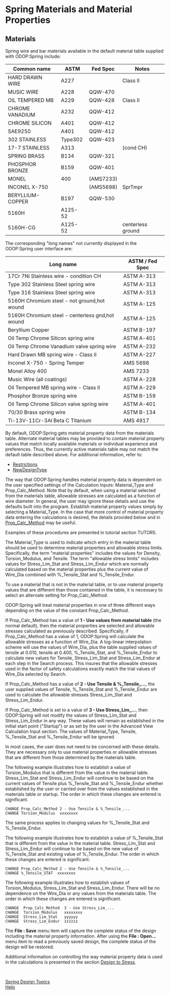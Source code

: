# Spring Materials and Material Properties

## Materials   
Spring wire and bar materials available in the default material table supplied 
with ODOP:Spring include: 

Common name | ASTM | Fed Spec | Notes  
--- | --- | --- | ---  
HARD DRAWN WIRE | A227 | &nbsp; | Class II  
MUSIC WIRE | A228 |QQW-470 |  
OIL TEMPERED MB | A229 | QQW-428 | Class II  
CHROME VANADIUM | A232 | QQW-412 |  
CHROME SILICON | A401 | QQW-412 |  
SAE9250 | A401 | QQW-412 |  
302 STAINLESS | Type302 | QQW-423 |  
17-7 STAINLESS | A313 | | (cond CH)  
SPRING BRASS | B134 | QQW-321 |  
PHOSPHOR BRONZE | B159 | QQW-401 |  
MONEL | 400 | (AMS7233) |  
INCONEL X-750 | &nbsp; | (AMS5698) | SprTmpr 
BERYLLIUM-COPPER | B197 | QQW-530 |  
5160H | A125-52 | &nbsp; |  
5160H-CG | A125-52 | &nbsp; | centerless ground

The corresponding "long names" not currently displayed in 
the ODOP:Spring user interface are: 

Long name | ASTM / Fed Spec  
--- | ---  
17Cr 7Ni Stainless wire - condition CH | ASTM A-313 
Type 302 Stainless Steel spring wire | ASTM A-313  
Type 316 Stainless Steel spring wire | ASTM A-313  
5160H Chromium steel - not ground,hot wound | ASTM A-125
5160H Chromium steel - centerless gnd,hot wound | ASTM A-125
Beryllium Copper | ASTM B-197  
Oil Temp Chrome Silicon spring wire | ASTM A-401 
Oil Temp Chrome Vanadium valve spring wire | ASTM A-232  
Hard Drawn MB spring wire - Class II | ASTM A-227  
Inconel X-750 - Spring Temper | AMS  5698  
Monel Alloy 400 | AMS  7233  
Music Wire (all coatings) | ASTM A-228  
Oil Tempered MB spring wire - Class II | ASTM A-229  
Phosphor Bronze spring wire | ASTM B-159  
Oil Temp Chrome Silicon valve spring wire | ASTM A-401  
70/30 Brass spring wire | ASTM B-134  
Ti-13V-11Cr-3Al Beta C Titanium | AMS  4917  

By default, ODOP:Spring gets material property data from the materials table. 
Alternate material tables may be provided to contain material 
property values that match locally available materials or individual 
experience and preferences. 
Thus, the currently active materials table may 
not match the default table described above. 
For additional information, refer to: 
* [Restrictions](/docs/Help/../About/Legal/Restrictions.html) 
* [NewDesignType](/docs/Help/../procedures/NewDesignType.html) 

The way that ODOP:Spring handles material property data is dependent on the 
user specified settings of the Calculation Inputs: Material\_Type and 
Prop\_Calc\_Method. 
Note that by default, when using a material selected from the materials table, 
allowable stresses are calculated as a function of wire diameter. 
In general, the user may ignore these details and use 
the defaults built into the program. 
Establish material property values simply by selecting a Material\_Type. 
In the case that more control of material property data entering 
the calculations is desired, the details provided below and in 
[Prop_Calc_Method](/docs/Help/SpringDesign/advancedSpringOperations.html) may be useful. 

Examples of these procedures are presented in tutorial section TUTOR5. 

The Material\_Type is used to indicate which entry in 
the material table should be used to determine material 
properties and allowable stress limits. 
Specifically, the term "material properties" includes the values for 
Density, Torsion\_Modulus, and Tensile. 
The term "allowable stress limits" includes values for Stress\_Lim\_Stat and 
Stress\_Lim\_Endur which are normally calculated based on the material 
properties plus the current value of Wire\_Dia combined with %\_Tensile\_Stat 
and %\_Tensile\_Endur. 

To use a material that is not in the material table, or to use 
material property values that are different than those contained in the 
table, it is necessary to select an alternate setting for Prop\_Calc\_Method. 

ODOP:Spring will treat material properties in one of three different ways 
depending on the value of the constant Prop\_Calc\_Method. 

If Prop\_Calc\_Method has a value of **1 - Use values from material table** 
(the normal default), then the 
material properties are selected and allowable stresses calculated as 
previously described. 
Specifically, if Prop\_Calc\_Method has a value of 1, 
ODOP:Spring will calculate the allowable stresses as a function of Wire\_Dia. 
A log-linear interpolation scheme will use the values of Wire\_Dia, plus the 
table supplied values of tensile at 0.010, tensile at 0.400, 
%\_Tensile\_Stat, and %\_Tensile\_Endur to calculate new values for Tensile, 
Stress\_Lim\_Stat and Stress\_Lim\_Endur at each step in the Search process. 
This insures that the allowable stresses used in the factor of safety 
calculations exactly match the trial values of Wire\_Dia selected by Search. 

If Prop\_Calc\_Method has a value of **2 - Use Tensile & %\_Tensile_...**, 
the user supplied values of Tensile, %\_Tensile\_Stat and 
%\_Tensile\_Endur are used to calculate the allowable stresses 
Stress\_Lim\_Stat and Stress\_Lim\_Endur. 

If Prop\_Calc\_Method is set to a value of **3 - Use Stress_Lim_...**, 
then ODOP:Spring will not modify the values of 
Stress\_Lim\_Stat and Stress\_Lim\_Endur in any way.
These values will remain as established in the initial start point ("Startup") 
or as set by the user in the Advanced View Calculation Input section. 
The values of Material\_Type, Tensile, %\_Tensile\_Stat and %\_Tensile\_Endur 
will be ignored. 

In most cases, the user does not need to be concerned with these details. 
They are necessary only to use material properties or allowable stresses 
that are different from those determined by the materials table. 

The following example illustrates how to establish a value of 
Torsion\_Modulus that is different from the value in the material table. 
Stress\_Lim\_Stat and Stress\_Lim\_Endur will continue to be based on the 
current values of Tensile plus 
%\_Tensile\_Stat and %\_Tensile\_Endur whether established by the user or 
carried over from the values established in the materials table or startup. 
The order in which these changes are entered is significant. 

    CHANGE Prop_Calc_Method 2 - Use Tensile & %_Tensile_...
    CHANGE Torsion_Modulus  xxxxxxxx

The same process applies to changing values for %\_Tensile\_Stat and %\_Tensile\_Endur. 

The following example illustrates how to establish a value of 
%\_Tensile\_Stat that is different from the value in the material table. 
Stress\_Lim\_Stat and Stress\_Lim\_Endur will continue to be based on the new 
value of %\_Tensile\_Stat and existing value of %\_Tensile\_Endur. 
The order in which these changes are entered is significant. 

    CHANGE Prop_Calc_Method 2 - Use Tensile & %_Tensile_... 
    CHANGE %_Tensile_STAT  xxxxxxxx 

 The following example illustrates how to establish values of 
 Torsion\_Modulus, Stress\_Lim\_Stat and Stress\_Lim\_Endur. 
 There will be no dependence on the Wire\_Dia or any values from the materials table. 
 The order in which these changes are entered is significant. 

    CHANGE  Prop_Calc_Method  3 - Use Stress_Lim_... 
    CHANGE  Torsion_Modulus   xxxxxxxx 
    CHANGE  Stress_Lim_Stat   yyyyyy 
    CHANGE  Stress_Lim_Endur  zzzzzz 

The **File : Save** menu item will capture the complete status of the design including 
the material property information. 
After using the **File : Open...** menu item to read a 
previously saved design, the complete status of the design will be restored. 

Additional information on controlling the way material property data is 
used in the calculations is presented in the section 
[Design to Stress](/docs/Help/SpringDesign/advancedSpringOperations.html). 

&nbsp; 

[Spring Design Topics](/docs/Help/SpringDesign)   
[Help](/docs/Help)   
